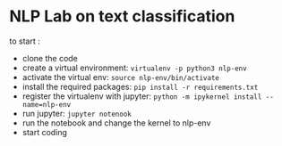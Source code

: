 # NLP Lab on text classification

to start :

* clone the code
* create a virtual environment: ```virtualenv -p python3 nlp-env```
* activate the virtual env: ```source nlp-env/bin/activate```
* install the required packages:  ```pip install -r requirements.txt```
* register the virtualenv with jupyter: ``` python -m ipykernel install --name=nlp-env ```
* run jupyter: ```jupyter notenook```
* run the notebook and change the kernel to nlp-env
* start coding

